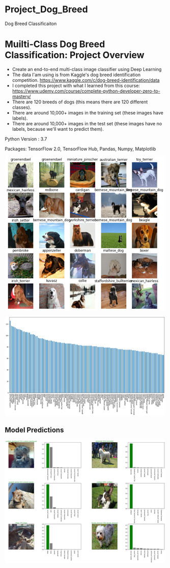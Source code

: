 # Project_Dog_Breed
Dog Breed Classificaiton

# Muilti-Class Dog Breed Classification: Project Overview
- Create an end-to-end multi-class image classifier using Deep Learning
- The data I'am using is from Kaggle's dog breed identification competition.
https://www.kaggle.com/c/dog-breed-identification/data
- I completed this project with what I learned from this course:
https://www.udemy.com/course/complete-python-developer-zero-to-mastery/
- There are 120 breeds of dogs (this means there are 120 different classes).
- There are around 10,000+ images in the training set (these images have labels).
- There are around 10,000+ images in the test set (these images have no labels, because we'll want to predict them).

Python Version : 3.7

Packages: TensorFlow 2.0, TensorFlow Hub, Pandas, Numpy, Matplotlib

 ![](/images/dog_images.png)
 
 ![](/images/dog_breed.png)
  
  ## Model Predictions
  
  ![](/images/pred_image.png)
